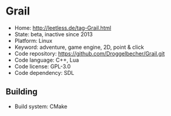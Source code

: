 # Grail

- Home: http://leetless.de/tag-Grail.html
- State: beta, inactive since 2013
- Platform: Linux
- Keyword: adventure, game engine, 2D, point & click
- Code repository: https://github.com/Droggelbecher/Grail.git
- Code language: C++, Lua
- Code license: GPL-3.0
- Code dependency: SDL

## Building

- Build system: CMake

